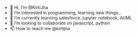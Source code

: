 - 👋 Hi, I’m @KirtiJha
- 👀 I’m interested in programming, learning new things..
- 🌱 I’m currently learning salesforce, jupyter notebook, AI/ML
- 💞️ I’m looking to collaborate on javascript, python
- 📫 How to reach me @kirtijha

<!---
KirtiJha/KirtiJha is a ✨ special ✨ repository because its `README.md` (this file) appears on your GitHub profile.
You can click the Preview link to take a look at your changes.
--->
